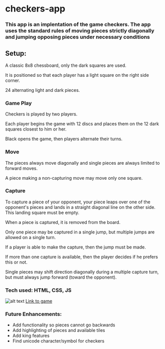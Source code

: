 # checkers-app
### This app is an implentation of the game checkers. The app uses the standard rules of moving pieces strictly diagonally and jumping opposing pieces under necessary conditions
## Setup:
A classic 8x8 chessboard, only the dark squares are used.

It is positioned so that each player has a light square on the right side corner.

24 alternating light and dark pieces.


### Game Play

Checkers is played by two players.

Each player begins the game with 12 discs and places them on the 12 dark squares closest to him or her.

Black opens the game, then players alternate their turns.

### Move
The pieces always move diagonally and single pieces are always limited to forward moves.

A piece making a non-capturing move may move only one square.

### Capture
To capture a piece of your opponent, your piece leaps over one of the opponent's pieces and lands in a straight diagonal line on the other side. This landing square must be empty.

When a piece is captured, it is removed from the board.

Only one piece may be captured in a single jump, but multiple jumps are allowed on a single turn.

If a player is able to make the capture, then the jump must be made.

If more than one capture is available, then the player decides if he prefers this or not.

Single pieces may shift direction diagonally during a multiple capture turn, but must always jump forward (toward the opponent).

### Tech used: HTML, CSS, JS
![alt text](https://i.imgur.com/7EG1EAs.png)
[Link to game](https://checkers-app.s3.amazonaws.com/main.html)<br />
### Future Enhancements: 
* Add functionality so pieces cannot go backwards
* Add highlighting of pieces and available tiles
* Add king features
* Find unicode character/symbol for checkers
